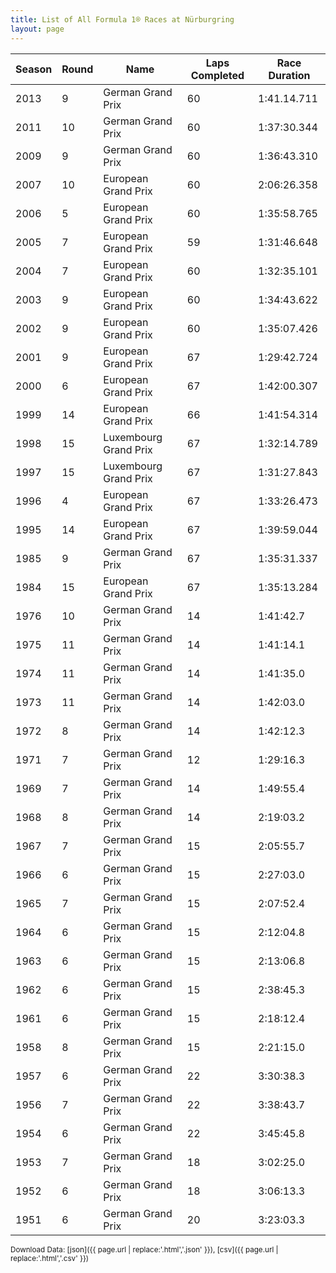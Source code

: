 ```yaml
---
title: List of All Formula 1® Races at Nürburgring
layout: page
---
```


| Season | Round | Name | Laps Completed | Race Duration |
|--|--|--|--|--|
| 2013 | 9 | German Grand Prix | 60 | 1:41.14.711 |
| 2011 | 10 | German Grand Prix | 60 | 1:37:30.344 |
| 2009 | 9 | German Grand Prix | 60 | 1:36:43.310 |
| 2007 | 10 | European Grand Prix | 60 | 2:06:26.358 |
| 2006 | 5 | European Grand Prix | 60 | 1:35:58.765 |
| 2005 | 7 | European Grand Prix | 59 | 1:31:46.648 |
| 2004 | 7 | European Grand Prix | 60 | 1:32:35.101 |
| 2003 | 9 | European Grand Prix | 60 | 1:34:43.622 |
| 2002 | 9 | European Grand Prix | 60 | 1:35:07.426 |
| 2001 | 9 | European Grand Prix | 67 | 1:29:42.724 |
| 2000 | 6 | European Grand Prix | 67 | 1:42:00.307 |
| 1999 | 14 | European Grand Prix | 66 | 1:41:54.314 |
| 1998 | 15 | Luxembourg Grand Prix | 67 | 1:32:14.789 |
| 1997 | 15 | Luxembourg Grand Prix | 67 | 1:31:27.843 |
| 1996 | 4 | European Grand Prix | 67 | 1:33:26.473 |
| 1995 | 14 | European Grand Prix | 67 | 1:39:59.044 |
| 1985 | 9 | German Grand Prix | 67 | 1:35:31.337 |
| 1984 | 15 | European Grand Prix | 67 | 1:35:13.284 |
| 1976 | 10 | German Grand Prix | 14 | 1:41:42.7 |
| 1975 | 11 | German Grand Prix | 14 | 1:41:14.1 |
| 1974 | 11 | German Grand Prix | 14 | 1:41:35.0 |
| 1973 | 11 | German Grand Prix | 14 | 1:42:03.0 |
| 1972 | 8 | German Grand Prix | 14 | 1:42:12.3 |
| 1971 | 7 | German Grand Prix | 12 | 1:29:16.3 |
| 1969 | 7 | German Grand Prix | 14 | 1:49:55.4 |
| 1968 | 8 | German Grand Prix | 14 | 2:19:03.2 |
| 1967 | 7 | German Grand Prix | 15 | 2:05:55.7 |
| 1966 | 6 | German Grand Prix | 15 | 2:27:03.0 |
| 1965 | 7 | German Grand Prix | 15 | 2:07:52.4 |
| 1964 | 6 | German Grand Prix | 15 | 2:12:04.8 |
| 1963 | 6 | German Grand Prix | 15 | 2:13:06.8 |
| 1962 | 6 | German Grand Prix | 15 | 2:38:45.3 |
| 1961 | 6 | German Grand Prix | 15 | 2:18:12.4 |
| 1958 | 8 | German Grand Prix | 15 | 2:21:15.0 |
| 1957 | 6 | German Grand Prix | 22 | 3:30:38.3 |
| 1956 | 7 | German Grand Prix | 22 | 3:38:43.7 |
| 1954 | 6 | German Grand Prix | 22 | 3:45:45.8 |
| 1953 | 7 | German Grand Prix | 18 | 3:02:25.0 |
| 1952 | 6 | German Grand Prix | 18 | 3:06:13.3 |
| 1951 | 6 | German Grand Prix | 20 | 3:23:03.3 |

<small>Download Data: [json]({{ page.url | replace:'.html','.json' }}), [csv]({{ page.url | replace:'.html','.csv' }})</small>
